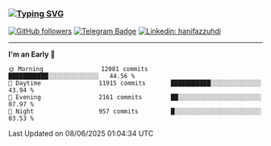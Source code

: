 ### [![Typing SVG](https://readme-typing-svg.herokuapp.com?font=lato&size=22&lines=Hi+There+👋)](https://git.io/typing-svg) 

[![GitHub followers](https://img.shields.io/github/followers/hanifazzuhdi?label=Follow&style=social)](https://github.com/hanifazzuhdi/?tab=follow) 
[![Telegram Badge](https://img.shields.io/badge/-hanif0198-blue?style=social&logo=telegram&link=https://www.t.me/hanif0198/)](https://www.t.me/hanif0198/) 
[![Linkedin: hanifazzuhdi](https://img.shields.io/badge/-hanifazzuhdi-blue?style=flat-square&logo=Linkedin&logoColor=white&link=https://www.linkedin.com/in/hanif-az-zuhdi-69688019b/)](https://www.linkedin.com/in/hanif-az-zuhdi-69688019b/) 

<hr/>

<!--START_SECTION:waka-->
**I'm an Early 🐤** 

```text
🌞 Morning                12081 commits       ███████████░░░░░░░░░░░░░░   44.56 % 
🌆 Daytime                11915 commits       ███████████░░░░░░░░░░░░░░   43.94 % 
🌃 Evening                2161 commits        ██░░░░░░░░░░░░░░░░░░░░░░░   07.97 % 
🌙 Night                  957 commits         █░░░░░░░░░░░░░░░░░░░░░░░░   03.53 % 
```



 Last Updated on 08/06/2025 01:04:34 UTC
<!--END_SECTION:waka-->
